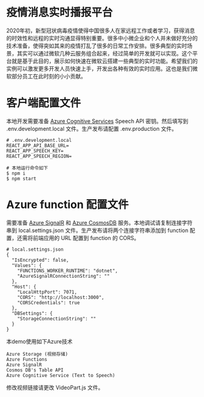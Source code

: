 # 疫情消息实时播报平台

2020年初，新型冠状病毒疫情使得中国很多人在家远程工作或者学习，获得消息的时效性和远程的实时沟通显得特别重要。很多中小微企业和个人并未做好充分的技术准备，使得突如其来的疫情打乱了很多的日常工作安排。很多典型的实时场景，其实可以通过微软几种云服务组合起来，经过简单的开发就可以实现。这个平台就是基于此目的，展示如何快速在微软云搭建一些典型的实时功能。希望我们的实例可以激发更多开发人员快速上手，开发出各种有效的实时应用。这也是我们微软部分员工在此时刻的小小贡献。

# 客户端配置文件

本地开发需要准备 [Azure Cognitive Services](https://azure.microsoft.com/services/cognitive-services/) Speech API 密钥。然后填写到 .env.development.local 文件。生产发布请配置 .env.production 文件。

```
# .env.development.local
REACT_APP_API_BASE_URL=
REACT_APP_SPEECH_KEY=
REACT_APP_SPEECH_REGION=

# 本地运行命令如下
$ npm i
$ npm start
```

# Azure function 配置文件

需要准备 [Azure SignalR](https://azure.microsoft.com/services/signalr-service/) 和 [Azure CosmosDB](https://azure.microsoft.com/services/cosmos-db/) 服务。本地调试请复制连接字符串到 local.settings.json 文件。生产发布请将两个连接字符串添加到 function 配置，还需将前端应用的 URL 配置到 function 的 CORS。

```
# local.settings.json
{
  "IsEncrypted": false,
  "Values": {
    "FUNCTIONS_WORKER_RUNTIME": "dotnet",
    "AzureSignalRConnectionString": ""
  },
  "Host": {
    "LocalHttpPort": 7071,
    "CORS": "http://localhost:3000",
    "CORSCredentials": true
  },
  "DBSettings": {
    "StorageConnectionString": ""
  }
}
```

本demo使用如下Azure技术

    Azure Storage (视频存储) 
    Azure Functions
    Azure SignalR
    Cosmos DB's Table API
    Azure Cognitive Service (Text to Speech)

修改视频链接请更改 VideoPart.js 文件。
